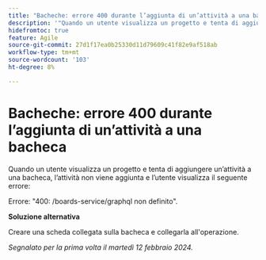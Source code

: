 ```yaml
---
title: "Bacheche: errore 400 durante l’aggiunta di un’attività a una bacheca"
description: '"Quando un utente visualizza un progetto e tenta di aggiungere un’attività a una bacheca, l’attività non viene aggiunta e l’utente visualizza un errore. È disponibile una soluzione alternativa.”'
hidefromtoc: true
feature: Agile
source-git-commit: 27d1f17ea0b25330d11d79609c41f82e9af518ab
workflow-type: tm+mt
source-wordcount: '103'
ht-degree: 8%

---
```



# Bacheche: errore 400 durante l’aggiunta di un’attività a una bacheca

Quando un utente visualizza un progetto e tenta di aggiungere un’attività a una bacheca, l’attività non viene aggiunta e l’utente visualizza il seguente errore:

Errore: &quot;400: /boards-service/graphql non definito&quot;.

**Soluzione alternativa**

Creare una scheda collegata sulla bacheca e collegarla all&#39;operazione.

_Segnalato per la prima volta il martedì 12 febbraio 2024._
